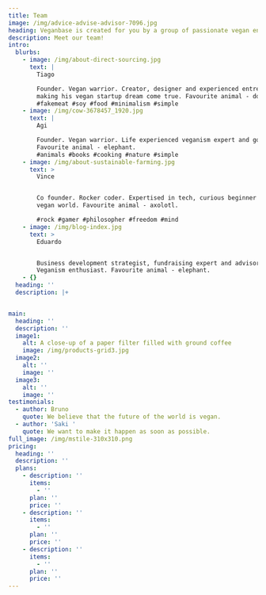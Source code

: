 ```yaml
---
title: Team
image: /img/advice-advise-advisor-7096.jpg
heading: Veganbase is created for you by a group of passionate vegan enthusiasts
description: Meet our team!
intro:
  blurbs:
    - image: /img/about-direct-sourcing.jpg
      text: |
        Tiago

        Founder. Vegan warrior. Creator, designer and experienced entrepreneur
        making his vegan startup dream come true. Favourite animal - donkey.
        #fakemeat #soy #food #minimalism #simple
    - image: /img/cow-3678457_1920.jpg
      text: |
        Agi

        Founder. Vegan warrior. Life experienced veganism expert and gospeler.
        Favourite animal - elephant. 
        #animals #books #cooking #nature #simple
    - image: /img/about-sustainable-farming.jpg
      text: >
        Vince


        Co founder. Rocker coder. Expertised in tech, curious beginner in the
        vegan world. Favourite animal - axolotl.

        #rock #gamer #philosopher #freedom #mind
    - image: /img/blog-index.jpg
      text: >
        Eduardo 


        Business development strategist, fundraising expert and advisor.
        Veganism enthusiast. Favourite animal - elephant. 
    - {}
  heading: ''
  description: |+


main:
  heading: ''
  description: ''
  image1:
    alt: A close-up of a paper filter filled with ground coffee
    image: /img/products-grid3.jpg
  image2:
    alt: ''
    image: ''
  image3:
    alt: ''
    image: ''
testimonials:
  - author: Bruno
    quote: We believe that the future of the world is vegan.
  - author: 'Saki '
    quote: We want to make it happen as soon as possible.
full_image: /img/mstile-310x310.png
pricing:
  heading: ''
  description: ''
  plans:
    - description: ''
      items:
        - ''
      plan: ''
      price: ''
    - description: ''
      items:
        - ''
      plan: ''
      price: ''
    - description: ''
      items:
        - ''
      plan: ''
      price: ''
---
```


